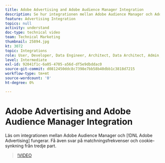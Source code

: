 ```yaml
---
title: Adobe Advertising and Adobe Audience Manager Integration
description: Se hur integrationen mellan Adobe Audience Manager och Adobe Advertising fungerar. Få även svar om matchningsfrekvenser och cookie-synkning från tredje part.
feature: Advertising Integration
topics: null
activity: understand
doc-type: technical video
team: Technical Marketing
thumbnail: 25894.jpg
kt: 3072
topic: Integrations
role: User, Developer, Data Engineer, Architect, Data Architect, Admin, Leader
level: Intermediate
exl-id: 92041f1c-6a05-4705-a56d-df5e9dbddac0
source-git-commit: d0812450ddc8c7398e7bb58b40dbb1c3818d7215
workflow-type: tm+mt
source-wordcount: '0'
ht-degree: 0%

---
```


# Adobe Advertising and Adobe Audience Manager Integration

Läs om integrationen mellan Adobe Audience Manager och [!DNL Adobe Advertising] fungerar. Få även svar på matchningsfrekvenser och cookie-synkning från tredje part.

>[!VIDEO](https://video.tv.adobe.com/v/25894/?quality=12)

